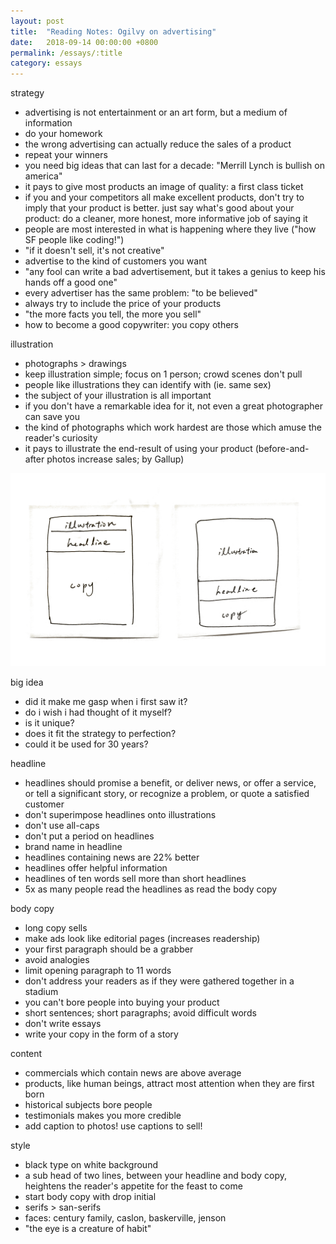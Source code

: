 ```yaml
---
layout: post
title:  "Reading Notes: Ogilvy on advertising"
date:   2018-09-14 00:00:00 +0800
permalink: /essays/:title
category: essays
---
```


strategy
- advertising is not entertainment or an art form, but a medium of information
- do your homework
- the wrong advertising can actually reduce the sales of a product
- repeat your winners
- you need big ideas that can last for a decade: "Merrill Lynch is bullish on america"
- it pays to give most products an image of quality: a first class ticket
- if you and your competitors all make excellent products, don't try to imply that your product is better. just say what's good about your product: do a cleaner, more honest, more informative job of saying it
- people are most interested in what is happening where they live ("how SF people like coding!")
- "if it doesn't sell, it's not creative"
- advertise to the kind of customers you want
- "any fool can write a bad advertisement, but it takes a genius to keep his hands off a good one"
- every advertiser has the same problem: "to be believed"
- always try to include the price of your products
- "the more facts you tell, the more you sell"
- how to become a good copywriter: you copy others

illustration
- photographs > drawings
- keep illustration simple; focus on 1 person; crowd scenes don't pull
- people like illustrations they can identify with (ie. same sex)
- the subject of your illustration is all important
- if you don't have a remarkable idea for it, not even a great photographer can save you
- the kind of photographs which work hardest are those which amuse the reader's curiosity
- it pays to illustrate the end-result of using your product (before-and-after photos increase sales; by Gallup)

![2018-09-14 15 14 13](../assets/images/45535457-2052b680-b831-11e8-895c-d88ffc252756.png)


big idea
- did it make me gasp when i first saw it?
- do i wish i had thought of it myself?
- is it unique?
- does it fit the strategy to perfection?
- could it be used for 30 years?

headline
- headlines should promise a benefit, or deliver news, or offer a service, or tell a significant story, or recognize a problem, or quote a satisfied customer
- don't superimpose headlines onto illustrations
- don't use all-caps
- don't put a period on headlines
- brand name in headline
- headlines containing news are 22% better
- headlines offer helpful information
- headlines of ten words sell more than short headlines
- 5x as many people read the headlines as read the body copy

body copy
- long copy sells
- make ads look like editorial pages (increases readership)
- your first paragraph should be a grabber
- avoid analogies
- limit opening paragraph to 11 words
- don't address your readers as if they were gathered together in a stadium
- you can't bore people into buying your product
- short sentences; short paragraphs; avoid difficult words
- don't write essays
- write your copy in the form of a story

content
- commercials which contain news are above average
- products, like human beings, attract most attention when they are first born
- historical subjects bore people
- testimonials makes you more credible
- add caption to photos! use captions to sell!

style
- black type on white background
- a sub head of two lines, between your headline and body copy, heightens the reader's appetite for the feast to come
- start body copy with drop initial
- serifs > san-serifs
- faces: century family, caslon, baskerville, jenson
- "the eye is a creature of habit"
